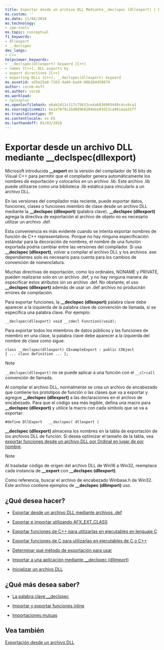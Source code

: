 ```yaml
---
title: Exportar desde un archivo DLL Mediante__declspec (dllexport) | Documentos de Microsoft
ms.custom: ''
ms.date: 11/04/2016
ms.technology:
- cpp-tools
ms.topic: conceptual
f1_keywords:
- dllexport
- __declspec
dev_langs:
- C++
helpviewer_keywords:
- __declspec(dllexport) keyword [C++]
- names [C++], DLL exports by
- export directives [C++]
- exporting DLLs [C++], __declspec(dllexport) keyword
ms.assetid: a35e25e8-7263-4a04-bad4-00b284458679
author: corob-msft
ms.author: corob
ms.workload:
- cplusplus
ms.openlocfilehash: e6ab1d11c117c75633ce4ab836965449c4cc6ca1
ms.sourcegitcommit: be2a7679c2bd80968204dee03d13ca961eaa31ff
ms.translationtype: MT
ms.contentlocale: es-ES
ms.lasthandoff: 05/03/2018
---
```

# <a name="exporting-from-a-dll-using-declspecdllexport"></a>Exportar desde un archivo DLL mediante __declspec(dllexport)
Microsoft introducida **__export** en la versión del compilador de 16 bits de Visual C++ para permitir que el compilador genera automáticamente los nombres de exportación y colocarlos en un archivo .lib. Este archivo .lib puede utilizarse como una biblioteca .lib estática para vincularlo a un archivo DLL.  
  
 En las versiones del compilador más reciente, puede exportar datos, funciones, clases o funciones miembro de clase desde un archivo DLL mediante la **__declspec (dllexport)** (palabra clave). **__declspec (dllexport)** agrega la directiva de exportación al archivo de objeto no es necesario utilizar un archivo .def.  
  
 Esta conveniencia es más evidente cuando se intenta exportar nombres de función de C++ representativos. Porque no hay ninguna especificación estándar para la decoración de nombres, el nombre de una función exportada podría cambiar entre las versiones del compilador. Si usa **__declspec (dllexport)**, volver a compilar el archivo DLL y los archivos .exe dependientes solo es necesario para cuenta para los cambios de convención de nomenclatura.  
  
 Muchas directivas de exportación, como los ordinales, NONAME y PRIVATE, pueden realizarse solo en un archivo .def, y no hay ninguna manera de especificar estos atributos sin un archivo .def. No obstante, el uso **__declspec (dllexport)** además de usar un .def archivo no producirán errores de compilación.  
  
 Para exportar funciones, la **__declspec (dllexport)** palabra clave debe aparecer a la izquierda de la palabra clave de convención de llamada, si se especifica una palabra clave. Por ejemplo:  
  
```  
__declspec(dllexport) void __cdecl Function1(void);  
```  
  
 Para exportar todos los miembros de datos públicos y las funciones de miembro en una clase, la palabra clave debe aparecer a la izquierda del nombre de clase como sigue:  
  
```  
class __declspec(dllexport) CExampleExport : public CObject  
{ ... class definition ... };  
```  
  
> [!NOTE]
>  `__declspec(dllexport)` no se puede aplicar a una función con el `__clrcall` convención de llamada.  
  
 Al compilar el archivo DLL, normalmente se crea un archivo de encabezado que contiene los prototipos de función o las clases que va a exportar y agregue **__declspec (dllexport)** a las declaraciones en el archivo de encabezado. Para que el código sea más legible, defina una macro para **__declspec (dllexport)** y utilice la macro con cada símbolo que se va a exportar:  
  
```  
#define DllExport   __declspec( dllexport )   
```  
  
 **__declspec (dllexport)** almacena los nombres en la tabla de exportación de los archivos DLL de función. Si desea optimizar el tamaño de la tabla, vea [exportar funciones desde un archivo DLL por Ordinal en lugar de por nombre](../build/exporting-functions-from-a-dll-by-ordinal-rather-than-by-name.md).  
  
> [!NOTE]
>  Al trasladar código de origen del archivo DLL de Win16 a Win32, reemplace cada instancia de **__export** con **__declspec (dllexport)**.  
  
 Como referencia, buscar el archivo de encabezado Winbase.h de Win32. Este archivo contiene ejemplos de **__declspec (dllimport)** uso.  
  
## <a name="what-do-you-want-to-do"></a>¿Qué desea hacer?  
  
-   [Exportar desde un archivo DLL mediante archivos .def](../build/exporting-from-a-dll-using-def-files.md)  
  
-   [Exportar e importar utilizando AFX_EXT_CLASS](../build/exporting-and-importing-using-afx-ext-class.md)  
  
-   [Exportar funciones de C++ para utilizarlas en ejecutables en lenguaje C](../build/exporting-cpp-functions-for-use-in-c-language-executables.md)  
  
-   [Exportar funciones de C para utilizarlas en ejecutables de C o C++](../build/exporting-c-functions-for-use-in-c-or-cpp-language-executables.md)  
  
-   [Determinar qué método de exportación para usar](../build/determining-which-exporting-method-to-use.md)  
  
-   [Importar a una aplicación mediante __declspec (dllimport)](../build/importing-into-an-application-using-declspec-dllimport.md)  
  
-   [Inicializar un archivo DLL](../build/run-time-library-behavior.md#initializing-a-dll)  
  
## <a name="what-do-you-want-to-know-more-about"></a>¿Qué más desea saber?  
  
-   [La palabra clave __declspec](../cpp/declspec.md)  
  
-   [Importar y exportar funciones inline](../build/importing-and-exporting-inline-functions.md)  
  
-   [Importaciones mutuas](../build/mutual-imports.md)  
  
## <a name="see-also"></a>Vea también  
 [Exportación desde un archivo DLL](../build/exporting-from-a-dll.md)